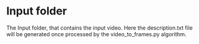 Input folder
===

The Input folder, that contains the input video. Here the description.txt file will be generated once processed by the video_to_frames.py algorithm.